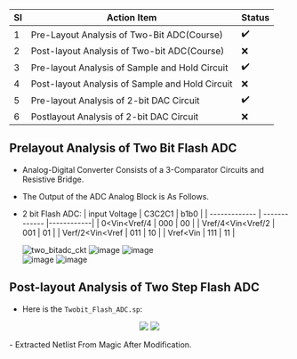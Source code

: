 
|SI|Action Item|Status|
|--|-----------|------|
|1 |Pre-Layout Analysis of Two-Bit ADC(Course)|:heavy_check_mark:|
|2 |Post-layout Analysis of Two-bit ADC(Course)|:x:|
|3 |Pre-layout Analysis of Sample and Hold Circuit|:heavy_check_mark:|
|4 |Post-layout Analysis of Sample and Hold Circuit|:x:|
|5 |Pre-layout Analysis of 2-bit DAC Circuit|:heavy_check_mark:|
|6 |Postlayout Analysis of 2-bit DAC Circuit|:x:|

## Prelayout Analysis of Two Bit Flash ADC
- Analog-Digital Converter Consists of a 3-Comparator Circuits and Resistive Bridge.<br/>
- The Output of the ADC Analog Block is As Follows.<br/>
 - 2 bit Flash ADC:
    | input Voltage      |    C3C2C1     |   b1b0     |
    | -------------      | ------------- |------------|
    | 0<Vin<Vref/4       |     000       |    00      |
    | Vref/4<Vin<Vref/2  |     001       |    01      |
    | Verf/2<Vin<Vref    |     011       |    10      |
    | Vref<Vin           |     111       |    11      |
    
    
    ![two_bitadc_ckt](https://user-images.githubusercontent.com/53760504/229358700-3198e0ef-5d59-41c2-acb1-73f0764a5eb6.png)
    ![image](https://user-images.githubusercontent.com/53760504/229436323-0d16a1ea-0ea6-4b6b-a45d-558074c01b60.png)
    ![image](https://user-images.githubusercontent.com/53760504/229369963-8b3db435-6217-4dcb-aeb9-7c747c696281.png)  
    ![image](https://user-images.githubusercontent.com/53760504/229370159-a1e8dc35-0a3b-4f3b-8f47-8d05a475c1db.png)
    ![image](https://user-images.githubusercontent.com/53760504/229433384-8cf98706-db26-4820-8a05-50502c4ab8ac.png)

## Post-layout Analysis of Two Step Flash ADC
- Here is the `Twobit_Flash_ADC.sp`:
<p align="center">
<img weight="400"  src="https://user-images.githubusercontent.com/53760504/229450299-0e53d175-7936-45b2-b091-6970d7b2acaa.png">
<img weigth="400"  src="https://user-images.githubusercontent.com/53760504/229450795-ed898059-067f-43f1-bb7d-b16b9c003d08.png">
</p>
- Extracted Netlist From Magic After Modification.
